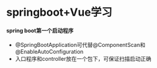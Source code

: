# springboot+Vue学习
#### spring boot第一个启动程序
- @SpringBootApplication可代替@ComponentScan和@EnableAutoConfiguration<br>
- 入口程序和controller放在一个包下，可保证扫描启动正确
